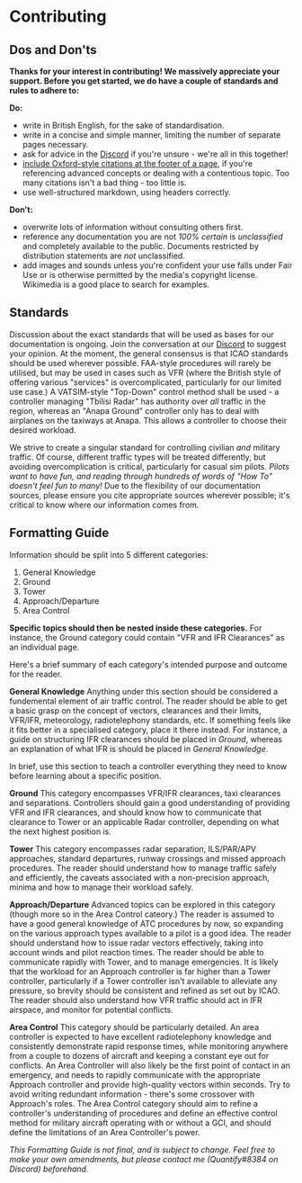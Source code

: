 # Contributing
## Dos and Don'ts

**Thanks for your interest in contributing! We massively appreciate your support. Before you get started, we do have a couple of standards and rules to adhere to:**

**Do:**

- write in British English, for the sake of standardisation.
- write in a concise and simple manner, limiting the number of separate pages necessary.
- ask for advice in the [Discord](https://discord.gg/8qXDBVs2XU) if you're unsure - we're all in this together!
- [include Oxford-style citations at the footer of a page](https://squidfunk.github.io/mkdocs-material/reference/footnotes/), if you're referencing advanced concepts or dealing with a contentious topic. Too many citations isn't a bad thing - too little is.
- use well-structured markdown, using headers correctly. 

**Don't:**

- overwrite lots of information without consulting others first.
- reference any documentation you are not *100% certain* is *unclassified* and completely available to the public. Documents restricted by distribution statements are *not* unclassified.
- add images and sounds unless you're confident your use falls under Fair Use or is otherwise permitted by the media's copyright license. Wikimedia is a good place to search for examples.

## Standards

Discussion about the exact standards that will be used as bases for our documentation is ongoing. Join the conversation at our [Discord](https://discord.gg/8qXDBVs2XU) to suggest your opinion. 
At the moment, the general consensus is that ICAO standards should be used wherever possible. FAA-style procedures will rarely be utilised, but may be used in cases such as VFR (where the British style of offering various "services" is overcomplicated, particularly for our limited use case.) A VATSIM-style "Top-Down" control method shall be used - a controller managing "Tbilisi Radar" has authority over *all* traffic in the region, whereas an "Anapa Ground" controller only has to deal with airplanes on the taxiways at Anapa. This allows a controller to choose their desired workload.

We strive to create a singular standard for controlling civilian *and* military traffic. Of course, different traffic types will be treated differently, but avoiding overcomplication is critical, particularly for casual sim pilots. *Pilots want to have fun, and reading through hundreds of words of "How To" doesn't feel fun to many!*
Due to the flexibility of our documentation sources, please ensure you cite appropriate sources wherever possible; it's critical to know where our information comes from.

## Formatting Guide

Information should be split into 5 different categories:

 1. General Knowledge 
 2. Ground
 3. Tower
 4. Approach/Departure
 5. Area Control

**Specific topics should then be nested inside these categories.** For instance, the Ground category could contain "VFR and IFR Clearances" as an individual page.

Here's a brief summary of each category's intended purpose and outcome for the reader.

**General Knowledge**
Anything under this section should be considered a fundemental element of air traffic control. The reader should be able to get a basic grasp on the concept of vectors, clearances and their limits, VFR/IFR, meteorology, radiotelephony standards, etc.
If something feels like it fits better in a specialised category, place it there instead. For instance, a guide on structuring IFR clearances should be placed in *Ground*, whereas an explanation of what IFR is should be placed in *General Knowledge*.

In brief, use this section to teach a controller everything they need to know before learning about a specific position. 

**Ground**
This category encompasses VFR/IFR clearances, taxi clearances and separations. Controllers should gain a good understanding of providing VFR and IFR clearances, and should know how to communicate that clearance to Tower or an applicable Radar controller, depending on what the next highest position is.

**Tower**
This category encompasses radar separation, ILS/PAR/APV approaches, standard departures, runway crossings and missed approach procedures. The reader should understand how to manage traffic safely and efficiently, the caveats associated with a non-precision approach, minima and how to manage their workload safely.

**Approach/Departure**
Advanced topics can be explored in this category (though more so in the Area Control cateory.) The reader is assumed to have a good general knowledge of ATC procedures by now, so expanding on the various approach types available to a pilot is a good idea.
The reader should understand how to issue radar vectors effectively, taking into account winds and pilot reaction times. The reader should be able to communicate rapidly with Tower, and to manage emergencies. It is likely that the workload for an Approach controller is far higher than a Tower controller, particularly if a Tower controller isn't available to alleviate any pressure, so brevity should be consistent and refined as set out by ICAO. The reader should also understand how VFR traffic should act in IFR airspace, and monitor for potential conflicts.

**Area Control**
This category should be particularly detailed. An area controller is expected to have excellent radiotelephony knowledge and consistently demonstrate rapid response times, while monitoring anywhere from a couple to dozens of aircraft and keeping a constant eye out for conflicts. An Area Controller will also likely be the first point of contact in an emergency, and needs to rapidly communicate with the appropriate Approach controller and provide high-quality vectors within seconds.
Try to avoid writing redundant information - there's some crossover with Approach's roles. The Area Control category should aim to refine a controller's understanding of procedures and define an effective control method for military aircraft operating with or without a GCI, and should define the limitations of an Area Controller's power.

*This Formatting Guide is not final, and is subject to change. Feel free to make your own amendments, but please contact me (Quantify#8384 on Discord) beforehand.*
